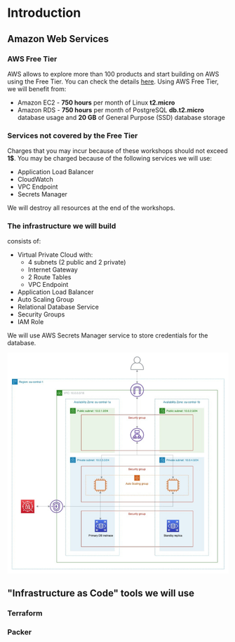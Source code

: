 # Introduction

## Amazon Web Services

### AWS Free Tier

AWS allows to explore more than 100 products and start building on AWS using the Free Tier. You can check the details [here](https://aws.amazon.com/free). Using AWS Free Tier, we will benefit from:

* Amazon EC2 - **750 hours** per month of Linux **t2.micro**
* Amazon RDS - **750 hours** per month of PostgreSQL **db.t2.micro** database usage and **20 GB** of General Purpose \(SSD\) database storage

### Services not covered by the Free Tier

Charges that you may incur because of these workshops should not exceed **1$**. You may be charged because of the following services we will use:

* Application Load Balancer
* CloudWatch
* VPC Endpoint
* Secrets Manager

We will destroy all resources at the end of the workshops.

### The infrastructure we will build

consists of:

* Virtual Private Cloud with:
  * 4 subnets \(2 public and 2 private\)
  * Internet Gateway
  * 2 Route Tables
  * VPC Endpoint
* Application Load Balancer
* Auto Scaling Group
* Relational Database Service
* Security Groups
* IAM Role

We will use AWS Secrets Manager service to store credentials for the database.

![](.gitbook/assets/screen-shot-2021-10-08-at-16.17.44.png)

## "Infrastructure as Code" tools we will use

### Terraform

### Packer

